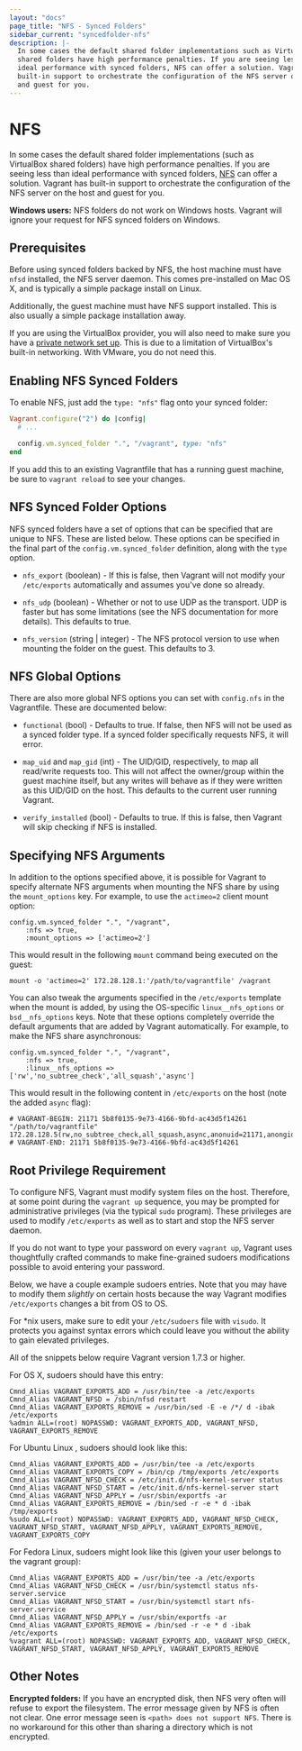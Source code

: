 ```yaml
---
layout: "docs"
page_title: "NFS - Synced Folders"
sidebar_current: "syncedfolder-nfs"
description: |-
  In some cases the default shared folder implementations such as VirtualBox
  shared folders have high performance penalties. If you are seeing less than
  ideal performance with synced folders, NFS can offer a solution. Vagrant has
  built-in support to orchestrate the configuration of the NFS server on the host
  and guest for you.
---
```


# NFS

In some cases the default shared folder implementations (such as VirtualBox
shared folders) have high performance penalties. If you are seeing less
than ideal performance with synced folders, [NFS](https://en.wikipedia.org/wiki/Network_File_System_%28protocol%29)
can offer a solution. Vagrant has built-in support to orchestrate the
configuration of the NFS server on the host and guest for you.

<div class="alert alert-info">
  <strong>Windows users:</strong> NFS folders do not work on Windows
  hosts. Vagrant will ignore your request for NFS synced folders on
  Windows.
</div>

## Prerequisites

Before using synced folders backed by NFS, the host machine must have
`nfsd` installed, the NFS server daemon. This comes pre-installed on Mac
OS X, and is typically a simple package install on Linux.

Additionally, the guest machine must have NFS support installed. This is
also usually a simple package installation away.

If you are using the VirtualBox provider, you will also need to make sure you
have a
[private network set up](/docs/networking/private_network.html). This is due to a limitation of VirtualBox's built-in networking. With
VMware, you do not need this.

## Enabling NFS Synced Folders

To enable NFS, just add the `type: "nfs"` flag onto your synced folder:

```ruby
Vagrant.configure("2") do |config|
  # ...

  config.vm.synced_folder ".", "/vagrant", type: "nfs"
end
```

If you add this to an existing Vagrantfile that has a running guest machine,
be sure to `vagrant reload` to see your changes.

## NFS Synced Folder Options

NFS synced folders have a set of options that can be specified that are
unique to NFS. These are listed below. These options can be specified in
the final part of the `config.vm.synced_folder` definition, along with the
`type` option.

* `nfs_export` (boolean) - If this is false, then Vagrant will not modify
  your `/etc/exports` automatically and assumes you've done so already.

* `nfs_udp` (boolean) - Whether or not to use UDP as the transport. UDP
  is faster but has some limitations (see the NFS documentation for more
  details). This defaults to true.

* `nfs_version` (string | integer) - The NFS protocol version to use when
  mounting the folder on the guest. This defaults to 3.

## NFS Global Options

There are also more global NFS options you can set with `config.nfs` in
the Vagrantfile. These are documented below:

* `functional` (bool) - Defaults to true. If false, then NFS will not be used
  as a synced folder type. If a synced folder specifically requests NFS,
  it will error.

* `map_uid` and `map_gid` (int) - The UID/GID, respectively, to map all
  read/write requests too. This will not affect the owner/group within the
  guest machine itself, but any writes will behave as if they were written
  as this UID/GID on the host. This defaults to the current user running
  Vagrant.

* `verify_installed` (bool) - Defaults to true. If this is false, then
  Vagrant will skip checking if NFS is installed.

## Specifying NFS Arguments

In addition to the options specified above, it is possible for Vagrant to
specify alternate NFS arguments when mounting the NFS share by using the
`mount_options` key. For example, to use the `actimeo=2` client mount option:

```
config.vm.synced_folder ".", "/vagrant",
    :nfs => true,
    :mount_options => ['actimeo=2']
```

This would result in the following `mount` command being executed on the guest:

```
mount -o 'actimeo=2' 172.28.128.1:'/path/to/vagrantfile' /vagrant
```

You can also tweak the arguments specified in the `/etc/exports` template
when the mount is added, by using the OS-specific `linux__nfs_options` or
`bsd__nfs_options` keys. Note that these options completely override the default
arguments that are added by Vagrant automatically. For example, to make the
NFS share asynchronous:

```
config.vm.synced_folder ".", "/vagrant",
    :nfs => true,
    :linux__nfs_options => ['rw','no_subtree_check','all_squash','async']
```

This would result in the following content in `/etc/exports` on the host (note
the added `async` flag):

```
# VAGRANT-BEGIN: 21171 5b8f0135-9e73-4166-9bfd-ac43d5f14261
"/path/to/vagrantfile" 172.28.128.5(rw,no_subtree_check,all_squash,async,anonuid=21171,anongid=660,fsid=3382034405)
# VAGRANT-END: 21171 5b8f0135-9e73-4166-9bfd-ac43d5f14261
```

## Root Privilege Requirement

To configure NFS, Vagrant must modify system files on the host. Therefore,
at some point during the `vagrant up` sequence, you may be prompted for
administrative privileges (via the typical `sudo` program). These
privileges are used to modify `/etc/exports` as well as to start and
stop the NFS server daemon.

If you do not want to type your password on every `vagrant up`, Vagrant
uses thoughtfully crafted commands to make fine-grained sudoers modifications
possible to avoid entering your password.

Below, we have a couple example sudoers entries. Note that you may
have to modify them _slightly_ on certain hosts because the way Vagrant
modifies `/etc/exports` changes a bit from OS to OS.

For \*nix users, make sure to edit your `/etc/sudoers` file with `visudo`. It protects you against syntax errors which could leave you without the ability to gain elevated privileges.

All of the snippets below require Vagrant version 1.7.3 or higher.

For OS X, sudoers should have this entry:

```
Cmnd_Alias VAGRANT_EXPORTS_ADD = /usr/bin/tee -a /etc/exports
Cmnd_Alias VAGRANT_NFSD = /sbin/nfsd restart
Cmnd_Alias VAGRANT_EXPORTS_REMOVE = /usr/bin/sed -E -e /*/ d -ibak /etc/exports
%admin ALL=(root) NOPASSWD: VAGRANT_EXPORTS_ADD, VAGRANT_NFSD, VAGRANT_EXPORTS_REMOVE
```

For Ubuntu Linux , sudoers should look like this:

```
Cmnd_Alias VAGRANT_EXPORTS_ADD = /usr/bin/tee -a /etc/exports
Cmnd_Alias VAGRANT_EXPORTS_COPY = /bin/cp /tmp/exports /etc/exports
Cmnd_Alias VAGRANT_NFSD_CHECK = /etc/init.d/nfs-kernel-server status
Cmnd_Alias VAGRANT_NFSD_START = /etc/init.d/nfs-kernel-server start
Cmnd_Alias VAGRANT_NFSD_APPLY = /usr/sbin/exportfs -ar
Cmnd_Alias VAGRANT_EXPORTS_REMOVE = /bin/sed -r -e * d -ibak /tmp/exports
%sudo ALL=(root) NOPASSWD: VAGRANT_EXPORTS_ADD, VAGRANT_NFSD_CHECK, VAGRANT_NFSD_START, VAGRANT_NFSD_APPLY, VAGRANT_EXPORTS_REMOVE, VAGRANT_EXPORTS_COPY
```

For Fedora Linux, sudoers might look like this (given your user
belongs to the vagrant group):

```
Cmnd_Alias VAGRANT_EXPORTS_ADD = /usr/bin/tee -a /etc/exports
Cmnd_Alias VAGRANT_NFSD_CHECK = /usr/bin/systemctl status nfs-server.service
Cmnd_Alias VAGRANT_NFSD_START = /usr/bin/systemctl start nfs-server.service
Cmnd_Alias VAGRANT_NFSD_APPLY = /usr/sbin/exportfs -ar
Cmnd_Alias VAGRANT_EXPORTS_REMOVE = /bin/sed -r -e * d -ibak /etc/exports
%vagrant ALL=(root) NOPASSWD: VAGRANT_EXPORTS_ADD, VAGRANT_NFSD_CHECK, VAGRANT_NFSD_START, VAGRANT_NFSD_APPLY, VAGRANT_EXPORTS_REMOVE
```

## Other Notes

**Encrypted folders:** If you have an encrypted disk, then NFS very often
will refuse to export the filesystem. The error message given by NFS is
often not clear. One error message seen is `<path> does not support NFS`.
There is no workaround for this other than sharing a directory which is not
encrypted.
